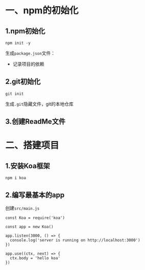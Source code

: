 # 一、npm的初始化

## 1.npm初始化

~~~
npm init -y
~~~

生成`package.json`文件：

- 记录项目的依赖

## 2.git初始化

```
git init
```

生成`.git`隐藏文件，git的本地仓库

## 3.创建ReadMe文件

# 二、搭建项目

## 1.安装Koa框架

```
npm i koa
```

## 2.编写最基本的app

创建`src/main.js`

```
const Koa = require('koa')

const app = new Koa()

app.listen(3000, () => {
  console.log('server is running on http://localhost:3000')
})

app.use((ctx, next) => {
  ctx.body = 'hello koa'
})

```


